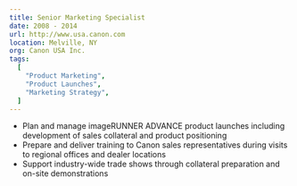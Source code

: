 ```yaml
---
title: Senior Marketing Specialist
date: 2008 - 2014
url: http://www.usa.canon.com
location: Melville, NY
org: Canon USA Inc.
tags:
  [
    "Product Marketing",
    "Product Launches",
    "Marketing Strategy",
  ]
---
```


- Plan and manage imageRUNNER ADVANCE product launches including development of sales collateral and product positioning 
- Prepare and deliver training to Canon sales representatives during visits to regional offices and dealer locations 
- Support industry-wide trade shows through collateral preparation and on-site demonstrations  
